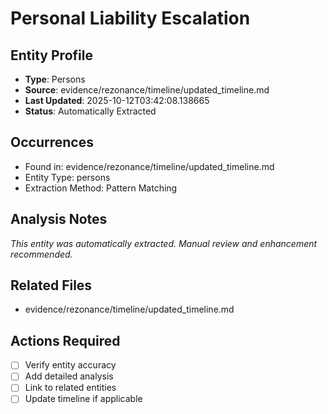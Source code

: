# Personal Liability Escalation

## Entity Profile
- **Type**: Persons
- **Source**: evidence/rezonance/timeline/updated_timeline.md
- **Last Updated**: 2025-10-12T03:42:08.138665
- **Status**: Automatically Extracted

## Occurrences
- Found in: evidence/rezonance/timeline/updated_timeline.md
- Entity Type: persons
- Extraction Method: Pattern Matching

## Analysis Notes
*This entity was automatically extracted. Manual review and enhancement recommended.*

## Related Files
- evidence/rezonance/timeline/updated_timeline.md

## Actions Required
- [ ] Verify entity accuracy
- [ ] Add detailed analysis
- [ ] Link to related entities
- [ ] Update timeline if applicable
